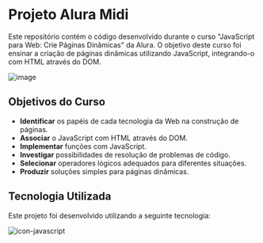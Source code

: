 # Projeto Alura Midi
Este repositório contém o código desenvolvido durante o curso "JavaScript para Web: Crie Páginas Dinâmicas" da Alura. O objetivo deste curso foi ensinar a criação de páginas dinâmicas utilizando JavaScript, integrando-o com HTML através do DOM.

![image](https://github.com/user-attachments/assets/2ae2237b-b090-4cd8-80f1-3dc52330a94a)

## Objetivos do Curso
- **Identificar** os papéis de cada tecnologia da Web na construção de páginas.
- **Associar** o JavaScript com HTML através do DOM.
- **Implementar** funções com JavaScript.
- **Investigar** possibilidades de resolução de problemas de código.
- **Selecionar** operadores lógicos adequados para diferentes situações.
- **Produzir** soluções simples para páginas dinâmicas.

## Tecnologia Utilizada
Este projeto foi desenvolvido utilizando a seguinte tecnologia:

![icon-javascript](https://github.com/user-attachments/assets/0ca89e3c-41ea-48bd-8134-3e16b5830da0)

